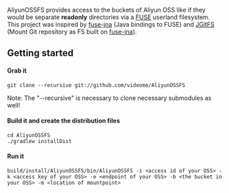 AliyunOSSFS provides access to the buckets of Aliyun OSS like if they would be separate **readonly** directories via a [FUSE][Linux-Fuse] userland filesystem. This project was inspired by [fuse-jna][fuse-jna] (Java bindings to FUSE) and [JGitFS][JGitFS] (Mount Git repository as FS built on [fuse-jna][fuse-jna]).

## Getting started

#### Grab it

    git clone --recursive git://github.com/videome/AliyunOSSFS

Note: The "--recursive" is necessary to clone necessary submodules as well!

#### Build it and create the distribution files

	cd AliyunOSSFS
	./gradlew installDist

#### Run it

    build/install/AliyunOSSFS/bin/AliyunOSSFS -i <access id of your OSS> -k <access key of your OSS> -e <endpoint of your OSS> -b <the bucket in your OSS> -m <location of mountpoint>

   
[Linux-FUSE]: http://fuse.sourceforge.net/
[fuse-jna]: https://github.com/EtiennePerot/fuse-jna
[JGitFS]: https://github.com/centic9/JGitFS